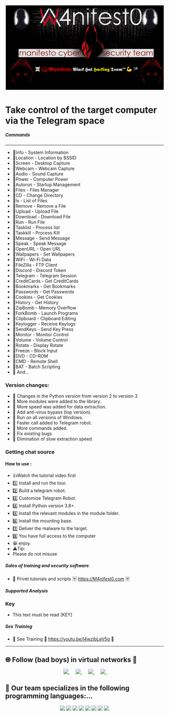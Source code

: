 # ![Locations](https://github.com/M4nifest0/M4nifest0_WhatsApp/blob/master/s.png) 

# Take control of the target computer via the Telegram space

##### Commands #####
----------------------
- 📌Info - System Information
- 📌Location - Location by BSSID
- 📌Screen -  Desktop Capture
- 📌Webcam - Webcam Capture
- 📌Audio - Sound Capture
- 📌Power - Computer Power
- 📌Autorun - Startup Management
- 📌Files - Files Manager
- 📌CD - Change Directory
- 📌ls - List of Files
- 📌Remove - Remove a File
- 📌Upload - Upload File
- 📌Download - Download File
- 📌Run - Run File
- 📌Tasklist - Process list
- 📌Taskkill - Process Kill
- 📌Message - Send Message
- 📌Speak - Speak Message
- 📌OpenURL - Open URL
- 📌Wallpapers - Set Wallpapers
- 📌WiFi - Wi-Fi Data
- 📌FileZilla - FTP Client
- 📌Discord - Discord Token
- 📌Telegram - Telegram Session
- 📌CreditCards - Get CreditCards
- 📌Bookmarks - Get Bookmarks
- 📌Passwords - Get Passwords
- 📌Cookies - Get Cookies
- 📌History - Get History
- 📌ZipBomb - Memory Overflow
- 📌ForkBomb - Launch Programs
- 📌Clipboard - Clipboard Editing
- 📌Keylogger - Receive Keylogs
- 📌SendKeys - Send Key Press
- 📌Monitor - Monitor Control
- 📌Volume - Volume Control
- 📌Rotate - Display Rotate
- 📌Freeze - Block Input
- 📌DVD - CD-ROM
- 📌CMD - Remote Shell
- 📌BAT - Batch Scripting
- 📌 And...
### Version changes:
- 🦠 Changes in the Python version from version 2 to version 3
- 🦠 More modules were added to the library.
- 🦠 More speed was added for data extraction.
- 🦠 Add anti-virus bypass (top version).
- 🦠 Run on all versions of Windows.
- 🦠 Faster call added to Telegram robot.
- 🦠 More commands added.
- 🦠 Fix existing bugs
- 🦠 Elimination of slow extraction speed
### Getting chat source
#### How to use :
- 👍Watch the tutorial video first
- 1️⃣ Install and run the tour.
- 2️⃣ Build a telegram robot.
- 3️⃣ Customize Telegram Robot.
- 4️⃣ Install Python version 3.8+.
- 5️⃣ Install the relevant modules in the module folder.
- 6️⃣ Install the mounting base.
- 7️⃣ Deliver the malware to the target.
- 8️⃣ You have full access to the computer
- 😁 enjoy.
- ⚠️Tip:
- Please do not misuse

##### Sales of training and security software
- 🛄 Privet tutorials and scripts 🈂️  https://M4nifest0.com 🈂️

##### Supported Analysis
### Key
- This text must be read [KEY]

##### See Training 

- 🔞 See Training 🎥 https://youtu.be/l4wzibLeV5g  🎥

----------------------

<h2>🌐 Follow (bad boys) in virtual networks 📍</h2>
<p align="center">	
</a>&nbsp;&nbsp;&nbsp;&nbsp;
	<a href="https://t.me/M4nifest0">
		<img src="https://img.shields.io/badge/Telegram-%23000000.svg?&style=for-the-badge&logo=Telegram&logoColor=white" />
	</a>&nbsp;&nbsp;&nbsp;&nbsp;
	<a href="https://www.instagram.com/manifestoblackhathacking/">
		<img src="https://img.shields.io/badge/instagram-%23E4405F.svg?&style=for-the-badge&logo=instagram&logoColor=white" />
	</a>&nbsp;&nbsp;&nbsp;&nbsp;
	<a href="https://www.youtube.com/c/cybermonitoringhack4lx">
		<img src="https://img.shields.io/badge/youtube-%23FF0000.svg?&style=for-the-badge&logo=youtube&logoColor=white" />
	</a>&nbsp;&nbsp;&nbsp;&nbsp;
	<a href="https://twitter.com/_M4nifest0_">
		<img src="https://img.shields.io/badge/twitter-%231DA1F2.svg?&style=for-the-badge&logo=twitter&logoColor=white" />
	</a>&nbsp;&nbsp;&nbsp;&nbsp;
</p>

<h2>📌 Our team specializes in the following programming languages:...</h2>
<p align="center">	
	<img src="https://img.shields.io/badge/node.js%20-%2343853D.svg?&style=for-the-badge&logo=node.js&logoColor=white" />
        <img src="https://img.shields.io/badge/python%20-%2314354C.svg?&style=for-the-badge&logo=python&logoColor=white" />
	<img src="https://img.shields.io/badge/c%23%20-%23239120.svg?&style=for-the-badge&logo=c-sharp&logoColor=white" />
	<img src="https://img.shields.io/badge/java-%23ED8B00.svg?&style=for-the-badge&logo=java&logoColor=white" />
	<img src="https://img.shields.io/badge/php-%23777BB4.svg?&style=for-the-badge&logo=php&logoColor=white" />
	<img src="https://img.shields.io/badge/ruby-%23CC342D.svg?&style=for-the-badge&logo=ruby&logoColor=white" />
	<img src="https://img.shields.io/badge/perl-%2339457E.svg?&style=for-the-badge&logo=perl&logoColor=white" />
	<img src="https://img.shields.io/badge/c++%20-%2300599C.svg?&style=for-the-badge&logo=c%2B%2B&logoColor=white" />
</p>

